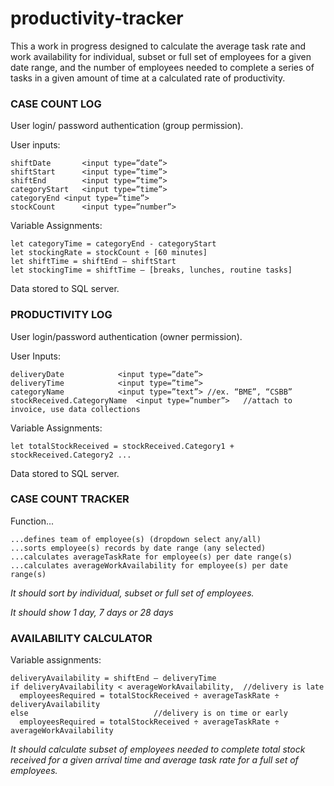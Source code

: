 # productivity-tracker
This a work in progress designed to calculate the average task rate and work availability for individual, subset or full set of employees for a given date range, and the number of employees needed to complete a series of tasks in a given amount of time at a calculated rate of productivity.

### **CASE COUNT LOG**

User login/ password authentication (group permission).

User inputs:
```
shiftDate   	<input type=”date”>
shiftStart    	<input type=”time”>
shiftEnd    	<input type=”time”>
categoryStart	<input type=”time”>
categoryEnd	<input type=”time”>
stockCount    	<input type=”number”>
```
Variable Assignments:
```
let categoryTime = categoryEnd - categoryStart
let stockingRate = stockCount ÷ [60 minutes]
let shiftTime = shiftEnd – shiftStart
let stockingTime = shiftTime – [breaks, lunches, routine tasks]
```
Data stored to SQL server.


### **PRODUCTIVITY LOG**

User login/password authentication (owner permission).

User Inputs:
```
deliveryDate			<input type=”date”>
deliveryTime			<input type=”time”>
categoryName			<input type=”text”>	//ex. “BME”, “CSBB”
stockReceived.CategoryName	<input type=”number”>	//attach to invoice, use data collections
```
Variable Assignments:
```
let totalStockReceived = stockReceived.Category1 + stockReceived.Category2 ...
```
Data stored to SQL server.


### **CASE COUNT TRACKER**

Function...
```
...defines team of employee(s) (dropdown select any/all)
...sorts employee(s) records by date range (any selected)
...calculates averageTaskRate for employee(s) per date range(s)
...calculates averageWorkAvailability for employee(s) per date range(s)
```
*It should sort by individual, subset or full set of employees.*

*It should show 1 day, 7 days or 28 days*


### **AVAILABILITY CALCULATOR**


Variable assignments:
```
deliveryAvailability = shiftEnd – deliveryTime
if deliveryAvailability < averageWorkAvailability,	//delivery is late
  employeesRequired = totalStockReceived ÷ averageTaskRate ÷ deliveryAvailability
else							//delivery is on time or early
  employeesRequired = totalStockReceived ÷ averageTaskRate ÷ averageWorkAvailability
```
*It should calculate subset of employees needed to complete total stock received for a given arrival time and average task rate for a full set of employees.*
